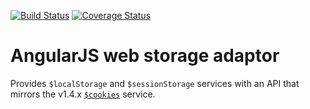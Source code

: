 [![Build Status](https://travis-ci.org/r-park/angular-storage.svg?branch=master)](https://travis-ci.org/r-park/angular-storage)
[![Coverage Status](https://coveralls.io/repos/r-park/angular-storage/badge.svg?branch=master)](https://coveralls.io/r/r-park/angular-storage?branch=master)

# AngularJS web storage adaptor
Provides `$localStorage` and `$sessionStorage` services with an API that mirrors the v1.4.x [`$cookies`](https://docs.angularjs.org/api/ngCookies/service/$cookies) service.

